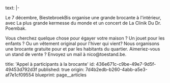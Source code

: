 text: |-
  <p>Le 7 décembre, BiestebroekBis organise une grande brocante à l'intérieur, avec La plus grande kermesse du monde et un concert de La Clinik Du Dr. Poembak<span class="redactor-invisible-space">.</span><br>
  </p>
  <p>Vous cherchez quelque chose pour égayer votre maison ? Un jouet pour les enfants ? Ou un vêtement original pour l'hiver qui vient? Nous organisons une brocante gratuite pour et par les habitants du quartier. Aimeriez-vous un stand de vente ? Envoyez un mail à nico@toestand.be.
  </p>
title: 'Appel à participants à la brocante'
id: 436e671c-c9be-49e7-9d5f-49453d792d3f
published: true
origin: 7d4b2edb-b260-4abb-a5e3-af7e1cf09554
blueprint: page__articles
